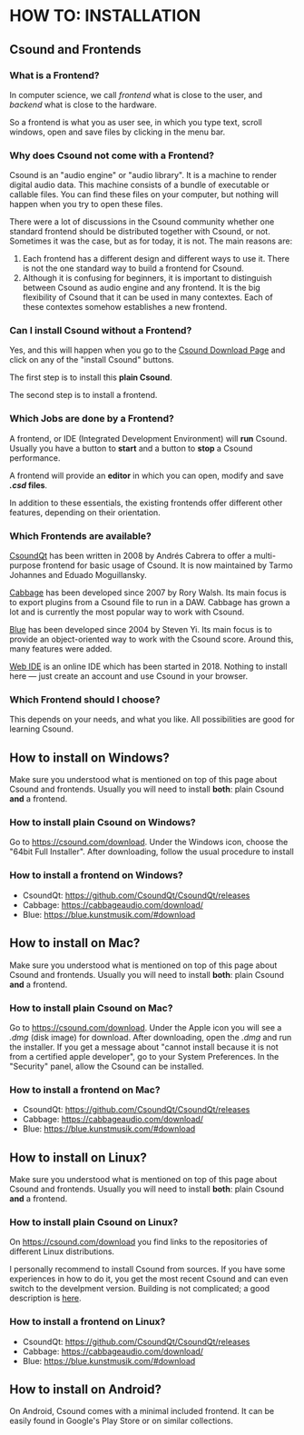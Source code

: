 # HOW TO: INSTALLATION

## Csound and Frontends

### What is a Frontend?

In computer science, we call _frontend_ what is close to the user, and _backend_
what is close to the hardware.

So a frontend is what you as user see, in which you type text, scroll windows,
open and save files by clicking in the menu bar.

### Why does Csound not come with a Frontend?

Csound is an "audio engine" or "audio library". It is a machine to render digital
audio data. This machine consists of a bundle of executable or callable files.
You can find these files on your computer, but nothing will happen when you try
to open these files.

There were a lot of discussions in the Csound community whether one standard
frontend should be distributed together with Csound, or not. Sometimes it was
the case, but as for today, it is not. The main reasons are:

1. Each frontend has a different design and different ways to use it. There is
not the one standard way to build a frontend for Csound.
2. Although it is confusing for beginners, it is important to distinguish
between Csound as audio engine and any frontend. It is the big flexibility of
Csound that it can be used in many contextes. Each of these contextes somehow
establishes a new frontend.

### Can I install Csound without a Frontend?

Yes, and this will happen when you go to the [Csound Download Page](https://csound.com/download)
and click on any of the "install Csound" buttons.

The first step is to install this **plain Csound**.

The second step is to install a frontend.

### Which Jobs are done by a Frontend?

A frontend, or IDE (Integrated Development Environment) will **run** Csound.
Usually you have a button to **start** and a button to **stop** a Csound
performance.

A frontend will provide an **editor** in which you can open, modify and save
**_.csd_ files**.

In addition to these essentials, the existing frontends offer different other
features, depending on their orientation.

### Which Frontends are available?

[CsoundQt](http://csoundqt.github.io) has been written in 2008 by Andrés Cabrera
to offer a multi-purpose frontend for basic usage of Csound. It is now maintained
by Tarmo Johannes and Eduado Moguillansky.

[Cabbage](https://cabbageaudio.com) has been developed since 2007 by Rory Walsh.
Its main focus is to export plugins from a Csound file to run in a DAW. Cabbage
has grown a lot and is currently the most popular way to work with Csound.

[Blue](https://blue.kunstmusik.com/) has been developed since 2004 by Steven Yi.
Its main focus is to provide an object-oriented way to work with the Csound
score. Around this, many features were added.

[Web IDE](https://ide.csound.com/) is an online IDE which has been started in 2018.
Nothing to install here — just create an account and use Csound in your browser.

### Which Frontend should I choose?

This depends on your needs, and what you like.
All possibilities are good for learning Csound.

## How to install on Windows?

Make sure you understood what is mentioned on top of this page about Csound
and frontends. Usually you will need to install **both**: plain Csound **and**
a frontend.

### How to install plain Csound on Windows?

Go to <https://csound.com/download>.
Under the Windows icon, choose the "64bit Full Installer".
After downloading, follow the usual procedure to install

### How to install a frontend on Windows?

- CsoundQt: <https://github.com/CsoundQt/CsoundQt/releases>
- Cabbage: <https://cabbageaudio.com/download/>
- Blue: <https://blue.kunstmusik.com/#download>

## How to install on Mac?

Make sure you understood what is mentioned on top of this page about Csound
and frontends. Usually you will need to install **both**: plain Csound **and**
a frontend.

### How to install plain Csound on Mac?

Go to <https://csound.com/download>.
Under the Apple icon you will see a _.dmg_ (disk image) for download.
After downloading, open the _.dmg_ and run the installer.
If you get a message about "cannot install because it is not from a certified
apple developer", go to your System Preferences. In the "Security" panel,
allow the Csound can be installed.

### How to install a frontend on Mac?

- CsoundQt: <https://github.com/CsoundQt/CsoundQt/releases>
- Cabbage: <https://cabbageaudio.com/download/>
- Blue: <https://blue.kunstmusik.com/#download>

## How to install on Linux?

Make sure you understood what is mentioned on top of this page about Csound
and frontends. Usually you will need to install **both**: plain Csound **and**
a frontend.

### How to install plain Csound on Linux?

On <https://csound.com/download> you find links to the repositories of different
Linux distributions.

I personally recommend to install Csound from sources. If you have some experiences
in how to do it, you get the most recent Csound and can even switch to the develpment
version. Building is not complicated; a good description is
[here](https://github.com/csound/csound/blob/develop/BUILD.md#debian).

### How to install a frontend on Linux?

- CsoundQt: <https://github.com/CsoundQt/CsoundQt/releases>
- Cabbage: <https://cabbageaudio.com/download/>
- Blue: <https://blue.kunstmusik.com/#download>

## How to install on Android?

On Android, Csound comes with a minimal included frontend.
It can be easily found in Google's Play Store or on similar collections.
